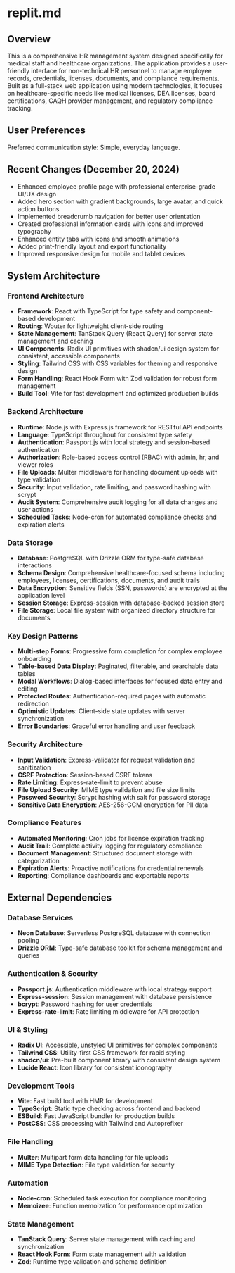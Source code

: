 # replit.md

## Overview

This is a comprehensive HR management system designed specifically for medical staff and healthcare organizations. The application provides a user-friendly interface for non-technical HR personnel to manage employee records, credentials, licenses, documents, and compliance requirements. Built as a full-stack web application using modern technologies, it focuses on healthcare-specific needs like medical licenses, DEA licenses, board certifications, CAQH provider management, and regulatory compliance tracking.

## User Preferences

Preferred communication style: Simple, everyday language.

## Recent Changes (December 20, 2024)

- Enhanced employee profile page with professional enterprise-grade UI/UX design
- Added hero section with gradient backgrounds, large avatar, and quick action buttons
- Implemented breadcrumb navigation for better user orientation
- Created professional information cards with icons and improved typography
- Enhanced entity tabs with icons and smooth animations
- Added print-friendly layout and export functionality
- Improved responsive design for mobile and tablet devices

## System Architecture

### Frontend Architecture
- **Framework**: React with TypeScript for type safety and component-based development
- **Routing**: Wouter for lightweight client-side routing
- **State Management**: TanStack Query (React Query) for server state management and caching
- **UI Components**: Radix UI primitives with shadcn/ui design system for consistent, accessible components
- **Styling**: Tailwind CSS with CSS variables for theming and responsive design
- **Form Handling**: React Hook Form with Zod validation for robust form management
- **Build Tool**: Vite for fast development and optimized production builds

### Backend Architecture
- **Runtime**: Node.js with Express.js framework for RESTful API endpoints
- **Language**: TypeScript throughout for consistent type safety
- **Authentication**: Passport.js with local strategy and session-based authentication
- **Authorization**: Role-based access control (RBAC) with admin, hr, and viewer roles
- **File Uploads**: Multer middleware for handling document uploads with type validation
- **Security**: Input validation, rate limiting, and password hashing with scrypt
- **Audit System**: Comprehensive audit logging for all data changes and user actions
- **Scheduled Tasks**: Node-cron for automated compliance checks and expiration alerts

### Data Storage
- **Database**: PostgreSQL with Drizzle ORM for type-safe database interactions
- **Schema Design**: Comprehensive healthcare-focused schema including employees, licenses, certifications, documents, and audit trails
- **Data Encryption**: Sensitive fields (SSN, passwords) are encrypted at the application level
- **Session Storage**: Express-session with database-backed session store
- **File Storage**: Local file system with organized directory structure for documents

### Key Design Patterns
- **Multi-step Forms**: Progressive form completion for complex employee onboarding
- **Table-based Data Display**: Paginated, filterable, and searchable data tables
- **Modal Workflows**: Dialog-based interfaces for focused data entry and editing
- **Protected Routes**: Authentication-required pages with automatic redirection
- **Optimistic Updates**: Client-side state updates with server synchronization
- **Error Boundaries**: Graceful error handling and user feedback

### Security Architecture
- **Input Validation**: Express-validator for request validation and sanitization
- **CSRF Protection**: Session-based CSRF tokens
- **Rate Limiting**: Express-rate-limit to prevent abuse
- **File Upload Security**: MIME type validation and file size limits
- **Password Security**: Scrypt hashing with salt for password storage
- **Sensitive Data Encryption**: AES-256-GCM encryption for PII data

### Compliance Features
- **Automated Monitoring**: Cron jobs for license expiration tracking
- **Audit Trail**: Complete activity logging for regulatory compliance
- **Document Management**: Structured document storage with categorization
- **Expiration Alerts**: Proactive notifications for credential renewals
- **Reporting**: Compliance dashboards and exportable reports

## External Dependencies

### Database Services
- **Neon Database**: Serverless PostgreSQL database with connection pooling
- **Drizzle ORM**: Type-safe database toolkit for schema management and queries

### Authentication & Security
- **Passport.js**: Authentication middleware with local strategy support
- **Express-session**: Session management with database persistence
- **bcrypt**: Password hashing for user credentials
- **Express-rate-limit**: Rate limiting middleware for API protection

### UI & Styling
- **Radix UI**: Accessible, unstyled UI primitives for complex components
- **Tailwind CSS**: Utility-first CSS framework for rapid styling
- **shadcn/ui**: Pre-built component library with consistent design system
- **Lucide React**: Icon library for consistent iconography

### Development Tools
- **Vite**: Fast build tool with HMR for development
- **TypeScript**: Static type checking across frontend and backend
- **ESBuild**: Fast JavaScript bundler for production builds
- **PostCSS**: CSS processing with Tailwind and Autoprefixer

### File Handling
- **Multer**: Multipart form data handling for file uploads
- **MIME Type Detection**: File type validation for security

### Automation
- **Node-cron**: Scheduled task execution for compliance monitoring
- **Memoizee**: Function memoization for performance optimization

### State Management
- **TanStack Query**: Server state management with caching and synchronization
- **React Hook Form**: Form state management with validation
- **Zod**: Runtime type validation and schema definition